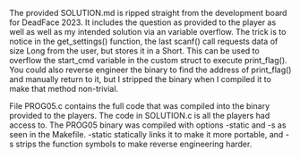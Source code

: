 The provided SOLUTION.md is ripped straight from the development board for DeadFace 2023. It includes the question as provided to the player as well as well as my intended solution via an variable overflow. The trick is to notice in the get_settings() function, the last scanf() call requests data of size Long from the user, but stores it in a Short. This can be used to overflow the start_cmd variable in the custom struct to execute print_flag(). You could also reverse engineer the binary to find the address of print_flag() and manually return to it, but I stripped the binary when I compiled it to make that method non-trivial.

File PROG05.c contains the full code that was compiled into the binary provided to the players. The code in SOLUTION.c is all the players had access to.
The PROG05 binary was compiled with options -static and -s as seen in the Makefile. -static statically links it to make it more portable, and -s strips the function symbols to make reverse engineering harder.
